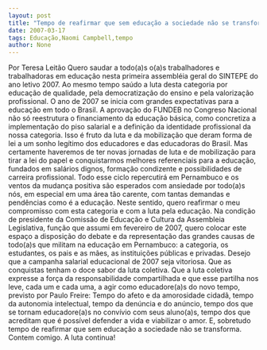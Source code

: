 ```yaml
---
layout: post
title: "Tempo de reafirmar que sem educação a sociedade não se transforma. "
date: 2007-03-17
tags: Educação,Naomi Campbell,tempo
author: None
---
```

Por Teresa Leitão
Quero saudar a todo(a)s o(a)s trabalhadores e trabalhadoras em educação nesta primeira assembléia geral do SINTEPE do ano letivo 2007. 
Ao mesmo tempo saúdo a luta desta categoria por educação de qualidade, pela democratização do ensino e pela valorização profissional. 
O ano de 2007 se inicia com grandes expectativas para a educação em todo o Brasil. 
A aprovação do FUNDEB no Congreso Nacional não só reestrutura o financiamento da educação básica, como concretiza a implementação do piso salarial e a definição da identidade profissional da nossa categoria. 
Isso é fruto da luta e da mobilização que deram forma de lei a um sonho legítimo dos educadores e das educadoras do Brasil. 
Mas certamente haveremos de ter novas jornadas de luta e de mobilização para tirar a lei do papel e conquistarmos melhores referenciais para a educação, fundados em salários dignos, formação condizente e possibilidades de carreira profissional. 
Todo esse ciclo repercutirá em Pernambuco e os ventos da mudança positiva são esperados com ansiedade por todo(a)s nós, em especial em uma área tão carente, com tantas demandas e pendências como é a educação. 
Neste sentido, quero reafirmar o meu compromisso com esta categoria e com a luta pela educação. 
Na condição de presidente da Comissão de Educação e Cultura da Assembleia Legislativa, função que assumi em fevereiro de 2007, quero colocar este espaço a disposição do debate e da representação das grandes causas de todo(a)s que militam na educação em Pernambuco: a categoria, os estudantes, os pais e as mães, as instituições públicas e privadas. 
Desejo que a campanha salarial educacional de 2007 seja vitoriosa. 
Que as conquistas tenham o doce sabor da luta coletiva.
Que a luta coletiva expresse a força da responsabilidade compartilhada e que esse partilha nos leve, cada um e cada uma, a agir como educadore(a)s do novo tempo, previsto por Paulo Freire: Tempo do afeto e da amorosidade cidadã, tempo da autonomia intelectual, tempo da denúncia e do anúncio, tempo dos que se tornam educadore(a)s no convívio com seus aluno(a)s, tempo dos que acreditam que é possível defender a vida e viabilizar o amor. 
E, sobretudo tempo de reafirmar que sem educação a sociedade não se transforma. Contem comigo. A luta continua!  